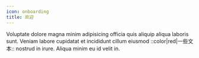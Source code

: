 ```yaml
---
icon: onboarding
title: 欢迎
---
```


Voluptate dolore magna minim adipisicing officia quis aliquip aliqua laboris sunt. Veniam labore cupidatat et incididunt cillum eiusmod ::color|red|一些文本:: nostrud in irure. Aliqua minim eu id velit in.